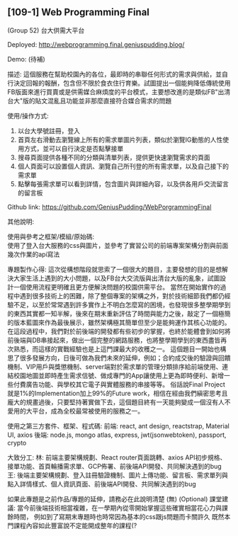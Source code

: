 [109-1] Web Programming Final
------------------------------------------------------------------------------------
(Group 52) 台大供需大平台
 
Deployed: http://webprogramming.final.geniuspudding.blog/
 
Demo: (待補)
 
描述: 
這個服務在幫助校園內的各位，最即時的串聯任何形式的需求與供給，並自行決定回報的報酬，包含但不限於食衣住行育樂。試圖提出一個能夠降低傳統使用FB版面來進行買賣或是供需媒合麻煩度的平台模式，主要想改進的是類似FB"出清台大"版的貼文混亂且功能並非那麼直接符合媒合需求的問題
 
使用/操作方式:
1. 以台大學號註冊，登入
2. 首頁左右滑動去瀏覽線上所有的需求單圖片列表，類似於瀏覽IG動態的人性使用方式，並可以自行決定是否點擊接單
3. 搜尋頁面提供各種不同的分類與清單列表，提供更快速瀏覽需求的頁面
4. 個人頁面可以設置個人資訊、瀏覽自己所刊登的所有需求單，以及自己接下的需求單
5. 點擊每張需求單可以看到詳情，包含圖片與詳細內容，以及供各用戶交流留言的留言板
 
Github link: https://github.com/GeniusPudding/WebPorgrammingFinal
 
其他說明:
 
使用與參考之框架/模組/原始碼:  
使用了登入台大服務的css與圖片，並參考了實習公司的前端專案架構分割與前面幾次作業的api寫法
 
專題製作心得:
這次從構想階段就思索了一個很大的題目，主要發想的目的是想解決大家生活上遇到的大小問題，以及FB台大交流版與出清台大版的亂象，試圖設計一個使用流程更明確且更方便解決問題的校園供需平台。
當然在開始實作的過程中遇到很多技術上的困難，除了整個專案的架構之外，對於技術細節我們都仍經驗不足，以至於常常遇到許多實作上不明白怎麼寫的困境，也發現很多整學期學到的東西其實都一知半解，後來在期末重新評估了時間與能力之後，敲定了一個極簡的版本藍圖來作為最後展示，雖然架構極其簡單但至少是能夠運作其核心功能的。 
在這段過程中，我們對於前後端的開發都有些初步的掌握，也終於能體會到如何將前後端與DB串接起來，做出一個完整的網路服務，也將整學期學到的東西盡皆再次熟悉，而這樣的實戰經驗也是上這門課最大的收穫之一。
這個題目一開始也構思了很多發展方向，日後可做為我們未來的延伸，例如；合約成交後的驗證與回饋機制、VIP用戶與獎懲機制、server端對於需求單的管理分類排序給前端使用、連結校園地圖並即時產生需求信號、做成專門的App讓使用上更為即時便利、新增一些付費廣告功能、與學校其它電子與實體服務的串接等等。 
俗話說Final Project就是1%的Implementation加上99%的Future work，相信在經由我們縝密思考且龐大的規畫過後，只要堅持著實做下去，這個題目終有一天能夠變成一個沒有人不愛用的大平台，成為全校最常被使用的服務之一。
 
使用之第三方套件、框架、程式碼:
前端: react, ant design, reactstrap, Material UI, axios
後端: node.js, mongo atlas, express, jwt(jsonwebtoken), passport, crypto

大致分工:
林: 前端主要架構規劃、React router頁面跳轉、axios API初步規格、接單功能、首頁輪播需求單、GCP佈署、前後端API開發、共同解決遇到的bug 
王: 後端主要架構規劃、登入註冊驗證機制、圖片上傳功能、留言板、需求單列與點入詳情樣式、個人資訊頁面、前後端API開發、共同解決遇到的bug 
 
如果此專題是之前作品/專題的延伸，請務必在此說明清楚 (無) 
(Optional) 
課堂建議:
當今前後端技術相當複雜，在一學期內從零開始掌握這些確實相當花心力與課餘時間，
例如到了寫期末專題時也時常因為基本的css跟js問題而卡關許久
既然本門課程內容如此豐富說不定能開成整年的課程(?


